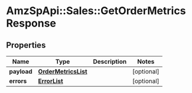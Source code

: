 # AmzSpApi::Sales::GetOrderMetricsResponse

## Properties
Name | Type | Description | Notes
------------ | ------------- | ------------- | -------------
**payload** | [**OrderMetricsList**](OrderMetricsList.md) |  | [optional] 
**errors** | [**ErrorList**](ErrorList.md) |  | [optional] 

